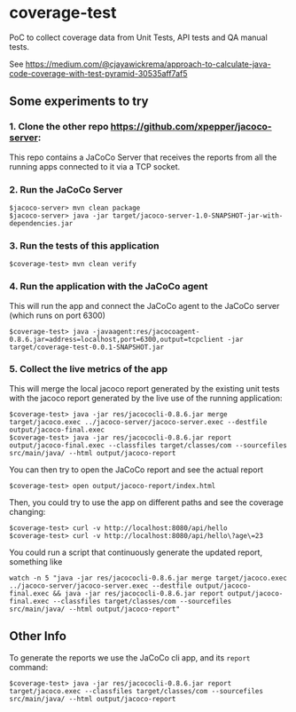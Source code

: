 # coverage-test
PoC to collect coverage data from Unit Tests, API tests and QA manual tests.

See https://medium.com/@cjayawickrema/approach-to-calculate-java-code-coverage-with-test-pyramid-30535aff7af5

## Some experiments to try

### 1. Clone the other repo https://github.com/xpepper/jacoco-server:
This repo contains a JaCoCo Server that receives the reports from all the running apps connected to it via a TCP socket. 

### 2. Run the JaCoCo Server

```shell script
$jacoco-server> mvn clean package
$jacoco-server> java -jar target/jacoco-server-1.0-SNAPSHOT-jar-with-dependencies.jar
```
### 3. Run the tests of this application

```shell script
$coverage-test> mvn clean verify
```

### 4. Run the application with the JaCoCo agent
This will run the app and connect the JaCoCo agent to the JaCoCo server (which runs on port 6300)

```shell script
$coverage-test> java -javaagent:res/jacocoagent-0.8.6.jar=address=localhost,port=6300,output=tcpclient -jar target/coverage-test-0.0.1-SNAPSHOT.jar
```

### 5. Collect the live metrics of the app
This will merge the local jacoco report generated by the existing unit tests with the jacoco report generated by the live use of the running application:
 
```shell script
$coverage-test> java -jar res/jacococli-0.8.6.jar merge target/jacoco.exec ../jacoco-server/jacoco-server.exec --destfile output/jacoco-final.exec
$coverage-test> java -jar res/jacococli-0.8.6.jar report output/jacoco-final.exec --classfiles target/classes/com --sourcefiles src/main/java/ --html output/jacoco-report
```

You can then try to open the JaCoCo report and see the actual report

```shell script
$coverage-test> open output/jacoco-report/index.html
```

Then, you could try to use the app on different paths and see the coverage changing:

```shell script
$coverage-test> curl -v http://localhost:8080/api/hello
$coverage-test> curl -v http://localhost:8080/api/hello\?age\=23
```

You could run a script that continuously generate the updated report, something like

```shell script
watch -n 5 "java -jar res/jacococli-0.8.6.jar merge target/jacoco.exec ../jacoco-server/jacoco-server.exec --destfile output/jacoco-final.exec && java -jar res/jacococli-0.8.6.jar report output/jacoco-final.exec --classfiles target/classes/com --sourcefiles src/main/java/ --html output/jacoco-report" 
```

## Other Info

To generate the reports we use the JaCoCo cli app, and its `report` command:

```shell script
$coverage-test> java -jar res/jacococli-0.8.6.jar report target/jacoco.exec --classfiles target/classes/com --sourcefiles src/main/java/ --html output/jacoco-report
```
